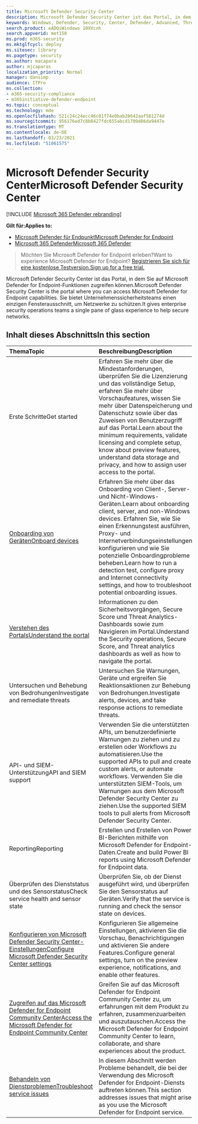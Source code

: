 ```yaml
---
title: Microsoft Defender Security Center
description: Microsoft Defender Security Center ist das Portal, in dem Sie auf Microsoft Defender for Endpoint zugreifen können.
keywords: Windows, Defender, Security, Center, Defender, Advanced, Threat, Protection
search.product: eADQiWindows 10XVcnh
search.appverid: met150
ms.prod: m365-security
ms.mktglfcycl: deploy
ms.sitesec: library
ms.pagetype: security
ms.author: macapara
author: mjcaparas
localization_priority: Normal
manager: dansimp
audience: ITPro
ms.collection:
- m365-security-compliance
- m365initiative-defender-endpoint
ms.topic: conceptual
ms.technology: mde
ms.openlocfilehash: 521c24c24ecc46c81f74e0bab28642aaf581274d
ms.sourcegitcommit: 956176ed7c8b8427fdc655abcd1709d86da9447e
ms.translationtype: MT
ms.contentlocale: de-DE
ms.lasthandoff: 03/23/2021
ms.locfileid: "51061575"
---
```

# <a name="microsoft-defender-security-center"></a><span data-ttu-id="c6a75-104">Microsoft Defender Security Center</span><span class="sxs-lookup"><span data-stu-id="c6a75-104">Microsoft Defender Security Center</span></span>

[!INCLUDE [Microsoft 365 Defender rebranding](../../includes/microsoft-defender.md)]

<span data-ttu-id="c6a75-105">**Gilt für:**</span><span class="sxs-lookup"><span data-stu-id="c6a75-105">**Applies to:**</span></span>
- [<span data-ttu-id="c6a75-106">Microsoft Defender für Endpunkt</span><span class="sxs-lookup"><span data-stu-id="c6a75-106">Microsoft Defender for Endpoint</span></span>](https://go.microsoft.com/fwlink/p/?linkid=2146631)
- [<span data-ttu-id="c6a75-107">Microsoft 365 Defender</span><span class="sxs-lookup"><span data-stu-id="c6a75-107">Microsoft 365 Defender</span></span>](https://go.microsoft.com/fwlink/?linkid=2118804)

> <span data-ttu-id="c6a75-108">Möchten Sie Microsoft Defender for Endpoint erleben?</span><span class="sxs-lookup"><span data-stu-id="c6a75-108">Want to experience Microsoft Defender for Endpoint?</span></span> [<span data-ttu-id="c6a75-109">Registrieren Sie sich für eine kostenlose Testversion.</span><span class="sxs-lookup"><span data-stu-id="c6a75-109">Sign up for a free trial.</span></span>](https://www.microsoft.com/microsoft-365/windows/microsoft-defender-atp?ocid=docs-wdatp-exposedapis-abovefoldlink)

<span data-ttu-id="c6a75-110">Microsoft Defender Security Center ist das Portal, in dem Sie auf Microsoft Defender for Endpoint-Funktionen zugreifen können.</span><span class="sxs-lookup"><span data-stu-id="c6a75-110">Microsoft Defender Security Center is the portal where you can access Microsoft Defender for Endpoint capabilities.</span></span> <span data-ttu-id="c6a75-111">Sie bietet Unternehmenssicherheitsteams einen einzigen Fensterausschnitt, um Netzwerke zu schützen.</span><span class="sxs-lookup"><span data-stu-id="c6a75-111">It gives enterprise security operations teams a single pane of glass experience to help secure networks.</span></span>

## <a name="in-this-section"></a><span data-ttu-id="c6a75-112">Inhalt dieses Abschnitts</span><span class="sxs-lookup"><span data-stu-id="c6a75-112">In this section</span></span>

<span data-ttu-id="c6a75-113">Thema</span><span class="sxs-lookup"><span data-stu-id="c6a75-113">Topic</span></span> | <span data-ttu-id="c6a75-114">Beschreibung</span><span class="sxs-lookup"><span data-stu-id="c6a75-114">Description</span></span>
:---|:---
<span data-ttu-id="c6a75-115">Erste Schritte</span><span class="sxs-lookup"><span data-stu-id="c6a75-115">Get started</span></span>  |  <span data-ttu-id="c6a75-116">Erfahren Sie mehr über die Mindestanforderungen, überprüfen Sie die Lizenzierung und das vollständige Setup, erfahren Sie mehr über Vorschaufeatures, wissen Sie mehr über Datenspeicherung und Datenschutz sowie über das Zuweisen von Benutzerzugriff auf das Portal.</span><span class="sxs-lookup"><span data-stu-id="c6a75-116">Learn about the minimum requirements, validate licensing and complete setup, know about preview features, understand data storage and privacy, and how to assign user access to the portal.</span></span>
[<span data-ttu-id="c6a75-117">Onboarding von Geräten</span><span class="sxs-lookup"><span data-stu-id="c6a75-117">Onboard devices</span></span>](onboard-configure.md) | <span data-ttu-id="c6a75-118">Erfahren Sie mehr über das Onboarding von Client-, Server- und Nicht-Windows-Geräten.</span><span class="sxs-lookup"><span data-stu-id="c6a75-118">Learn about onboarding client, server, and non-Windows devices.</span></span> <span data-ttu-id="c6a75-119">Erfahren Sie, wie Sie einen Erkennungstest ausführen, Proxy- und Internetverbindungseinstellungen konfigurieren und wie Sie potenzielle Onboardingprobleme beheben.</span><span class="sxs-lookup"><span data-stu-id="c6a75-119">Learn how to run a detection test, configure proxy and Internet connectivity settings, and how to troubleshoot potential onboarding issues.</span></span>
[<span data-ttu-id="c6a75-120">Verstehen des Portals</span><span class="sxs-lookup"><span data-stu-id="c6a75-120">Understand the portal</span></span>](use.md) | <span data-ttu-id="c6a75-121">Informationen zu den Sicherheitsvorgängen, Secure Score und Threat Analytics-Dashboards sowie zum Navigieren im Portal.</span><span class="sxs-lookup"><span data-stu-id="c6a75-121">Understand the Security operations, Secure Score, and Threat analytics dashboards as well as how to navigate the portal.</span></span>
<span data-ttu-id="c6a75-122">Untersuchen und Behebung von Bedrohungen</span><span class="sxs-lookup"><span data-stu-id="c6a75-122">Investigate and remediate threats</span></span> | <span data-ttu-id="c6a75-123">Untersuchen Sie Warnungen, Geräte und ergreifen Sie Reaktionsaktionen zur Behebung von Bedrohungen.</span><span class="sxs-lookup"><span data-stu-id="c6a75-123">Investigate alerts, devices, and take response actions to remediate threats.</span></span>
<span data-ttu-id="c6a75-124">API- und SIEM-Unterstützung</span><span class="sxs-lookup"><span data-stu-id="c6a75-124">API and SIEM support</span></span> | <span data-ttu-id="c6a75-125">Verwenden Sie die unterstützten APIs, um benutzerdefinierte Warnungen zu ziehen und zu erstellen oder Workflows zu automatisieren.</span><span class="sxs-lookup"><span data-stu-id="c6a75-125">Use the supported APIs to pull and create custom alerts, or automate workflows.</span></span> <span data-ttu-id="c6a75-126">Verwenden Sie die unterstützten SIEM-Tools, um Warnungen aus dem Microsoft Defender Security Center zu ziehen.</span><span class="sxs-lookup"><span data-stu-id="c6a75-126">Use the supported SIEM tools to pull alerts from Microsoft Defender Security Center.</span></span>
<span data-ttu-id="c6a75-127">Reporting</span><span class="sxs-lookup"><span data-stu-id="c6a75-127">Reporting</span></span> | <span data-ttu-id="c6a75-128">Erstellen und Erstellen von Power BI-Berichten mithilfe von Microsoft Defender for Endpoint-Daten.</span><span class="sxs-lookup"><span data-stu-id="c6a75-128">Create and build Power BI reports using Microsoft Defender for Endpoint data.</span></span>
<span data-ttu-id="c6a75-129">Überprüfen des Dienststatus und des Sensorstatus</span><span class="sxs-lookup"><span data-stu-id="c6a75-129">Check service health and sensor state</span></span> | <span data-ttu-id="c6a75-130">Überprüfen Sie, ob der Dienst ausgeführt wird, und überprüfen Sie den Sensorstatus auf Geräten.</span><span class="sxs-lookup"><span data-stu-id="c6a75-130">Verify that the service is running and check the sensor state on devices.</span></span>
[<span data-ttu-id="c6a75-131">Konfigurieren von Microsoft Defender Security Center-Einstellungen</span><span class="sxs-lookup"><span data-stu-id="c6a75-131">Configure Microsoft Defender Security Center settings</span></span>](preferences-setup.md) | <span data-ttu-id="c6a75-132">Konfigurieren Sie allgemeine Einstellungen, aktivieren Sie die Vorschau, Benachrichtigungen und aktivieren Sie andere Features.</span><span class="sxs-lookup"><span data-stu-id="c6a75-132">Configure general settings, turn on the preview experience, notifications, and enable other features.</span></span>
[<span data-ttu-id="c6a75-133">Zugreifen auf das Microsoft Defender for Endpoint Community Center</span><span class="sxs-lookup"><span data-stu-id="c6a75-133">Access the Microsoft Defender for Endpoint Community Center</span></span>](community.md) | <span data-ttu-id="c6a75-134">Greifen Sie auf das Microsoft Defender for Endpoint Community Center zu, um erfahrungen mit dem Produkt zu erfahren, zusammenzuarbeiten und auszutauschen.</span><span class="sxs-lookup"><span data-stu-id="c6a75-134">Access the Microsoft Defender for Endpoint Community Center to learn, collaborate, and share experiences about the product.</span></span>
[<span data-ttu-id="c6a75-135">Behandeln von Dienstproblemen</span><span class="sxs-lookup"><span data-stu-id="c6a75-135">Troubleshoot service issues</span></span>](troubleshoot-mdatp.md) | <span data-ttu-id="c6a75-136">In diesem Abschnitt werden Probleme behandelt, die bei der Verwendung des Microsoft Defender for Endpoint-Diensts auftreten können.</span><span class="sxs-lookup"><span data-stu-id="c6a75-136">This section addresses issues that might arise as you use the Microsoft Defender for Endpoint service.</span></span>